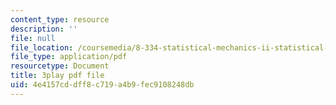 ```yaml
---
content_type: resource
description: ''
file: null
file_location: /coursemedia/8-334-statistical-mechanics-ii-statistical-physics-of-fields-spring-2014/4e4157cddff8c719a4b9fec9108248db_H44LyNdIi5E.pdf
file_type: application/pdf
resourcetype: Document
title: 3play pdf file
uid: 4e4157cd-dff8-c719-a4b9-fec9108248db
---
```

